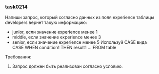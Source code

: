 
### task0214

Напиши запрос, который согласно данных из поля experience таблицы developers вернет такую информацию:
- junior, если значение experience менее 1
- middle, если значение experience менее 3
- senior, если значение experience менее 5
Используй CASE вида CASE WHEN condition1 THEN result1 ... FROM table


Требования:
1.	Запрос должен быть реализован согласно условию.



